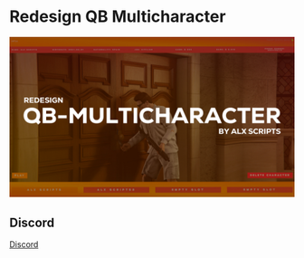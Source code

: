 # Redesign QB Multicharacter

![qbmulticharacter](qbmulticharacter.jpg)

## Discord

[Discord](discord.gg/hJUTBa9rFQ)